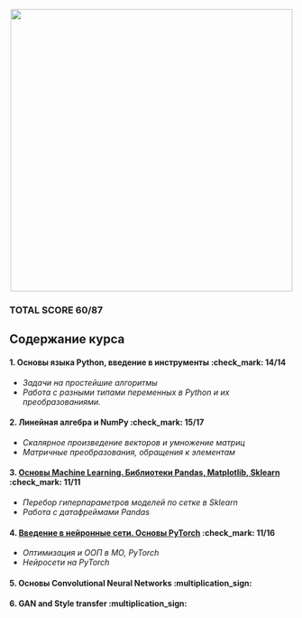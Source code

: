 <p align = "center"> <img src="https://s8.hostingkartinok.com/uploads/images/2018/08/308b49fcfbc619d629fe4604bceb67ac.jpg" width=500> </p>

### TOTAL SCORE 60/87
## **Содержание курса**

#### 1. Основы языка Python, введение в инструменты :check_mark: 14/14

* *Задачи на простейшие алгоритмы*
* *Работа с разными типами переменных в Python и их преобразованиями.*
      
#### 2. Линейная алгебра и NumPy :check_mark: 15/17

* *Скалярное произведение векторов и умножение матриц*
* *Матричные преобразования, обращения к элементам*


#### 3. [Основы Machine Learning. Библиотеки Pandas, Matplotlib, Sklearn](https://github.com/platonovaleria/Deep_learning_school_MIPT/tree/master/Basics_of_ML) :check_mark: 11/11

* *Перебор гиперпараметров моделей по сетке в Sklearn*
* *Работа с датафреймами Pandas*

#### 4. [Введение в нейронные сети. Основы PyTorch](https://github.com/platonovaleria/Deep_learning_school_MIPT/tree/master/Intro_to_NN) :check_mark: 11/16

* *Оптимизация и ООП в МО, PyTorch*
* *Нейросети на PyTorch*

#### 5.  Основы Convolutional Neural Networks :multiplication_sign:

#### 6. GAN and Style transfer :multiplication_sign:
